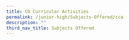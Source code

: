 ```yaml
---
title: CO Curricular Activities
permalink: /junior-high/Subjects-Offered/cca
description: ""
third_nav_title: Subjects Offered
---
```

